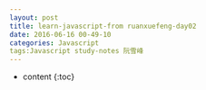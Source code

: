 ```yaml
---
layout: post
title: learn-javascript-from ruanxuefeng-day02
date: 2016-06-16 00-49-10
categories: Javascript
tags:Javascript study-notes 阮雪峰
---
```


* content
{:toc}

